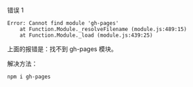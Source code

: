 错误 1
```
Error: Cannot find module 'gh-pages'
    at Function.Module._resolveFilename (module.js:489:15)
    at Function.Module._load (module.js:439:25)
```

上面的报错是：找不到 gh-pages 模块。

解决方法：
```
npm i gh-pages
```
